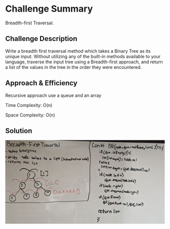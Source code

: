 # Challenge Summary

Breadth-first Traversal.

## Challenge Description

Write a breadth first traversal method which takes a Binary Tree as its unique input. Without utilizing any of the built-in methods available to your language, traverse the input tree using a Breadth-first approach, and return a list of the values in the tree in the order they were encountered.

## Approach & Efficiency

Recursive approach use a queue and an array

Time Complexity: O(n)

Space Complexity: O(n)

## Solution

![UML](https://raw.githubusercontent.com/JoelMWatson/data-structures-and-algorithms/master/assets/breadth-first-cc.jpg)
